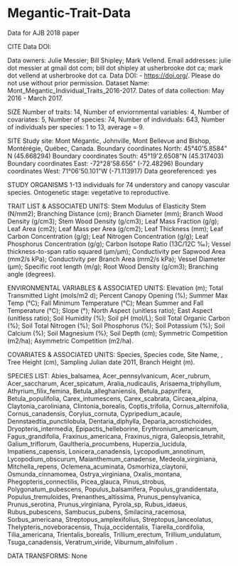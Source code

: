 # Megantic-Trait-Data

Data for AJB 2018 paper

CITE Data DOI: 

Data owners: Julie Messier; Bill Shipley; Mark Vellend. Email addresses: julie dot messier at gmail dot com; bill dot shipley at usherbrooke dot ca; mark dot vellend at usherbrooke dot ca.  Data DOI: - https://doi.org/. Please do not use without prior permission. Dataset Name: Mont_Mégantic_Individual_Traits_2016-2017. Dates of data collection: May 2016 - March 2017.

SIZE Number of traits: 14, Number of enviornmental variables: 4, Number of covariates: 5, Number of species: 74, Number of individuals: 643, Number of individuals per species: 1 to 13, average = 9.

SITE Study site: Mont Mégantic, Johnville, Mont Bellevue and Bishop, Montérégie, Québec, Canada. Boundary coordinates North: 45°40'5.8584" N (45.668294) Boundary coordinates South: 45°19'2.6508"N (45.317403) Boundary coordinates East: -72°28'58.656" (-72.48296) Boundary coordinates West: 71°06'50.101"W (-71.113917) Data georeferenced: yes

STUDY ORGANISMS 1-13 individuals for 74 understory and canopy vascular species. Ontogenetic stage: vegetative to reproductive.

TRAIT LIST & ASSOCIATED UNITS: Stem Modulus of Elasticity Stem (N/mm2); Branching Distance (cm); Branch Diameter (mm); Branch Wood Density (g/cm3); Stem Wood Density (g/cm3); Leaf Mass Fraction (g/g); Leaf Area (cm2); Leaf Mass per Area (g/cm2); Leaf Thickness (mm); Leaf Carbon Concentration (g/g); Leaf Nitrogen Concentration (g/g); Leaf Phosphorus Concentration (g/g); Carbon Isotope Ratio (13C/12C ‰); Vessel thickness-to-span ratio squared (μm/μm); Conductivity per Sapwood Area (mm2/s kPa); Conductivity per Branch Area (mm2/s kPa); Vessel Diameter (μm); Specific root length (m/g); Root Wood Density (g/cm3); Branching angle (degrees).

ENVIRONMENTAL VARIABLES & ASSOCIATED UNITS: Elevation (m); Total Transmitted Light (mols/m2 d); Percent Canopy Opening (%); Summer Max Temp (°C); Fall Minimum Temperature (°C); Mean Summer and Fall Temperature (°C); Slope (°); North Aspect (unitless ratio); East Aspect (unitless ratio); Soil Humidity (%); Soil pH (mol/L); Soil Total Organic Carbon (%); Soil Total Nitrogen (%); Soil Phosphorus (%); Soil Potassium (%); Soil Calcium (%); Soil Magnesium (%); Soil Depth (cm); Symmetric Competition (m2/ha); Asymmetric Competition (m2/ha).

COVARIATES & ASSOCIATED UNITS: Species, Species code, Site Name, 
, Tree Height (cm), Sampling Julian date 2011, Branch Height (m).

SPECIES LIST: Abies_balsamea, Acer_pennsylvanicum, Acer_rubrum, Acer_saccharum, Acer_spicatum, Aralia_nudicaulis, Arisaema_triphyllum, Athyrium_filix_femina, Betula_alleghaniensis, Betula_papyrifera, Betula_populifolia, Carex_intumescens, Carex_scabrata, Circaea_alpina, Claytonia_caroliniana, Clintonia_borealis, Coptis_trifolia, Cornus_alternifolia, Cornus_canadensis, Corylus_cornuta, Cypripedium_acaule, Dennstaedtia_punctilobula, Dentaria_diphylla, Deparia_acrostichoides, Dryopteris_intermedia, Epipactis_helleborine, Erythronium_americanum, Fagus_grandifolia, Fraxinus_americana, Fraxinus_nigra, Galeopsis_tetrahit, Galium_triflorum, Gaultheria_procumbens, Huperzia_lucidula, Impatiens_capensis, Lonicera_canadensis, Lycopodium_annotinum, Lycopodium_obscurum, Maianthemum_canadense, Medeola_virginiana, Mitchella_repens, Oclemena_acuminata, Osmorhiza_claytonii, Osmunda_cinnamomea, Ostrya_virginiana, Oxalis_montana, Phegopteris_connectilis, Picea_glauca, Pinus_strobus, Polygonatum_pubescens, Populus_balsamifera, Populus_grandidentata, Populus_tremuloides, Prenanthes_altissima, Prunus_pensylvanica, Prunus_serotina, Prunus_virginiana, Pyrola_sp, Rubus_idaeus, Rubus_pubescens, Sambucus_pubens, Smilacina_racemosa, Sorbus_americana, Streptopus_amplexifolius, Streptopus_lanceolatus, Thelypteris_noveboracensis, Thuja_occidentalis, Tiarella_cordifolia, Tilia_americana, Trientalis_borealis, Trillium_erectum, Trillium_undulatum, Tsuga_canadensis, Veratrum_viride, Viburnum_alnifolium
.

DATA TRANSFORMS: None
